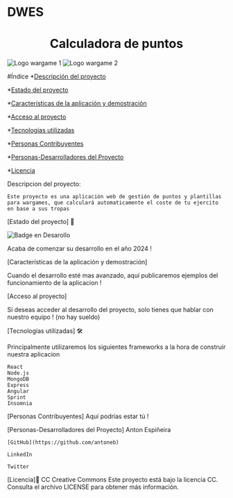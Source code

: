 # DWES 

<h1 align="center"> Calculadora de puntos </h1>


![Logo wargame 1](https://logos-world.net/wp-content/uploads/2023/05/Warhammer-Logo-1993.png)
![Logo wargame 2](https://w7.pngwing.com/pngs/126/393/png-transparent-blood-bowl-2-warhammer-fantasy-battle-video-game-chaos-others-game-text-logo.png)


#Índice
*[Descripción del proyecto](#descripción-del-proyecto)

*[Estado del proyecto](#Estado-del-proyecto)

*[Características de la aplicación y demostración](#Características-de-la-aplicación-y-demostración)

*[Acceso al proyecto](#acceso-proyecto)

*[Tecnologías utilizadas](#tecnologías-utilizadas)

*[Personas Contribuyentes](#personas-contribuyentes)

*[Personas-Desarrolladores del Proyecto](#personas-desarrolladores)

*[Licencia](#licencia)



Descripcion del proyecto:

    Este proyecto es una aplicación web de gestión de puntos y plantillas para wargames, que calculará automaticamente el coste de tu ejercito en base a sus tropas


[Estado del proyecto] 🚀

![Badge en Desarollo](https://img.shields.io/badge/STATUS-EN%20DESAROLLO-green)

Acaba de comenzar su desarrollo en el año 2024 ! 


[Características de la aplicación y demostración]

  Cuando el desarrollo esté mas avanzado, aquí publicaremos ejemplos del funcionamiento de la aplicacion !



[Acceso al proyecto]

Si deseas acceder al desarrollo del proyecto, solo tienes que hablar con nuestro equipo ! (no hay sueldo)


[Tecnologías utilizadas] 🛠

Principalmente utilizaremos los siguientes frameworks a la hora de construir nuestra aplicacion

    React
    Node.js
    MongoDB
    Express
    Angular
    Sprint
    Insomnia

    
[Personas Contribuyentes]
Aquí podrías estar tú !

[Personas-Desarrolladores del Proyecto]
Anton Espiñeira

    
    [GitHub](https://github.com/antoneb)
    
    LinkedIn
    
    Twitter

[Licencia]📄
CC Creative Commons
Este proyecto está bajo la licencia CC. Consulta el archivo LICENSE para obtener más información.


